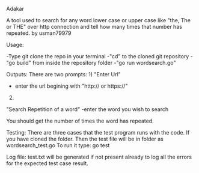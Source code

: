 Adakar

A tool used to search for any word lower case or upper case like "the, The or THE" over http connection and tell how many times that number
has repeated.
by usman79979

Usage:

-Type git clone the repo in your terminal
-"cd" to the cloned git repository
-"go build" from inside the repository folder
-"go run wordsearch.go"

Outputs:
There are two prompts:
1)
"Enter Url"
- enter the url begining with "http:// or https://"

2)
"Search Repetition of a word"
-enter the word you wish to search

You should get the number of times the word has repeated.

Testing:
There are three cases that the test program runs with the code.
If you have cloned the folder. Then the test file will be in folder as wordsearch_test.go
To run it type:
go test

Log file:
test.txt will be generated if not present already to log all the errors for the expected test case result.
